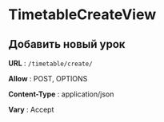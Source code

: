 # TimetableCreateView

## Добавить новый урок

**URL** : `/timetable/create/`

**Allow** : POST, OPTIONS

**Content-Type** : application/json

**Vary** : Accept